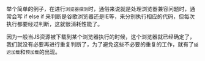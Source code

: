 举个简单的例子，在进行```浏览器探测```时，通俗来说就是处理浏览器兼容问题时，通常会写 if else if 来判断是谷歌浏览器还是IE等，来分别执行相应的代码，但每次执行都要经过判断，这就很消耗性能了。

因为一般当JS资源被下载到某个浏览器执行的时候，这个浏览器就已经确定了，我们就没有必要再进行重复判断了，为了避免这些不必要的重复的工作，就有了```延迟加载```和```预加载```的出现。